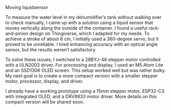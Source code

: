 Moving liquidsensor

To measure the water level in my dehumidifier’s tank without walking over to check manually, I came up with a solution using a liquid sensor that moves vertically along the outside of the container. I found a useful rack-and-pinion design on Thingiverse, which I adapted for my needs. To achieve a stroke of about 8 cm, I initially used a 360-degree servo, but it proved to be unreliable. I tried enhancing accuracy with an optical angle sensor, but the results weren’t satisfactory.

To solve these issues, I switched to a 28BYJ-48 stepper motor controlled with a ULN2003 driver. For processing and display, I used an M5 Atom Lite and an SSD1306 OLED screen. This setup worked well but was rather bulky. My next goal is to create a more compact version with a smaller stepper motor, processor, display, and driver.

I already have a working prototype using a 15mm stepper motor, ESP32-C3 with integrated OLED, and a DRV8833 motor driver. More details on this compact version will be shared soon.
